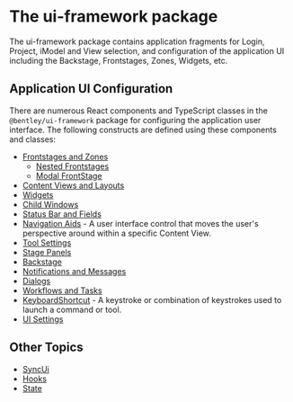 # The ui-framework package

The ui-framework package contains application fragments for Login, Project, iModel and View selection, and configuration of the application UI including the Backstage, Frontstages, Zones, Widgets, etc.

## Application UI Configuration

There are numerous React components and TypeScript classes in the `@bentley/ui-framework` package for configuring the application user interface. The following constructs are defined using these components and classes:

- [Frontstages and Zones](./Frontstages.md)
  - [Nested Frontstages](./NestedFrontstage.md)
  - [Modal FrontStage](./ModalFrontstage.md)
- [Content Views and Layouts](./ContentViews.md)
- [Widgets](./Widgets.md)
- [Child Windows](./ChildWindows.md)
- [Status Bar and Fields](./StatusBar.md)
- [Navigation Aids]($ui-framework:NavigationAids) - A user interface control that moves the user's perspective around within a specific Content View.
- [Tool Settings](./ToolSettings.md)
- [Stage Panels](./StagePanels.md)
- [Backstage](./Backstage.md)
- [Notifications and Messages](./Notifications.md)
- [Dialogs](./Dialogs.md)
- [Workflows and Tasks](./TasksWorkflows.md)
- [KeyboardShortcut]($ui-framework:KeyboardShortcut) - A keystroke or combination of keystrokes used to launch a command or tool.
- [UI Settings](./UiSettings.md)

## Other Topics

- [SyncUi](./SyncUi.md)
- [Hooks](./Hooks.md)
- [State](./State.md)
